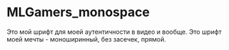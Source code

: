 # MLGamers_monospace
Это мой шрифт для моей аутентичности в видео и вообще. Это шрифт моей мечты - моноширинный, без засечек, прямой.
